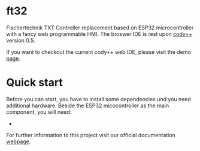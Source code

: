 # ft32

Fischertechnik TXT Controller replacement based on ESP32 microcontroller with a fancy web programmable HMI. The broswer IDE is rest upon [cody++](https://github.com/josephpal/cody-pp/blob/master/README.md) version 0.5. 

If you want to checkout the current cody++ web IDE, please visit the demo [page](http://hit-karlsruhe.de/hit-info/info-ws17/Fischertechnik-Software-HMI/data/webIDEwebversion-0.5/index.html).

# Quick start

Before you can start, you have to install some dependencies und you need additional hardware. Beside the ESP32 micocontroller as the main component, you will need:

- 


For further information to this project visit our official documentation [webpage](http://hit-karlsruhe.de/hit-Dinfo/info-ws17/Fischertechnik/).
